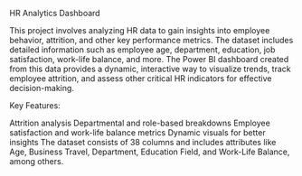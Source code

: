 HR Analytics Dashboard


This project involves analyzing HR data to gain insights into employee behavior, attrition, and other key performance metrics. The dataset includes detailed information such as employee age, department, education, job satisfaction, work-life balance, and more. The Power BI dashboard created from this data provides a dynamic, interactive way to visualize trends, track employee attrition, and assess other critical HR indicators for effective decision-making.

Key Features:

Attrition analysis
Departmental and role-based breakdowns
Employee satisfaction and work-life balance metrics
Dynamic visuals for better insights
The dataset consists of 38 columns and includes attributes like Age, Business Travel, Department, Education Field, and Work-Life Balance, among others.
